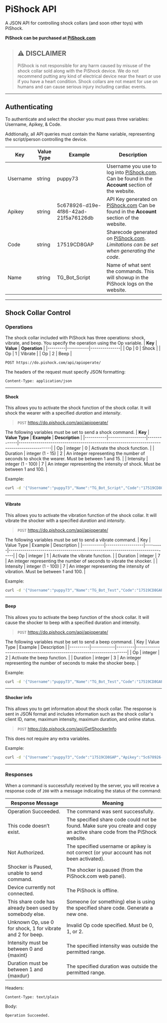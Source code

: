 # PiShock API
A JSON API for controlling shock collars (and soon other toys) with PiShock.

**PiShock can be purchased at [PiShock.com](https://www.pishock.com)**

> ## ⚠ DISCLAIMER
>
> PiShock is not responsible for any harm caused by misuse of the shock collar sold along with the PiShock device. We do not recommend putting any kind of electrical device near the heart or use if you have a heart condition. Shock collars are not meant for use on humans and can cause serious injury including cardiac events.
------------------
## Authenticating
To authenticate and select the shocker you must pass three variables: Username, Apikey, & Code.

Addtionally, all API queries must contain the Name variable, representing the script/person controlling the device.

| **Key**  | **Value Type** | **Example**                          | **Description**                                                                                                              |
|----------|----------------|--------------------------------------|------------------------------------------------------------------------------------------------------------------------------|
| Username | string         | puppy73                              | Username you use to log into [PiShock.com](https://www.pishock.com). Can be found in the **Account** section of the website. |
| Apikey   | string         | 5c678926-d19e-4f86-42ad-21f5a76126db | API Key generated on [PiShock.com](https://www.pishock.com) Can be found in the **Account** section of the website.          |
| Code     | string         | 17519CD8GAP                          | Sharecode generated on [PiShock.com](https://www.pishock.com). *Limitations can be set when generating the code*.            |
| Name     | string         | TG_Bot_Script                        | Name of what sent the commands. This will showup in the PiShock logs on the website.                                         |
------------------
## Shock Collar Control
### Operations
The shock collar included with PiShock has three operations: shock, vibrate, and beep. You specify the operation using the Op variable.
| **Key** | **Value** | **Operation** |
|---------|-----------|---------------|
| Op      | 0         | Shock         |
| Op      | 1         | Vibrate       |
| Op      | 2         | Beep          |



```
POST https://do.pishock.com/api/apioperate/
```

The headers of the request must specify JSON formatting:

```
Content-Type: application/json
```
------------------
#### Shock
This allows you to activate the shock function of the shock collar. It will shock the wearer with a specified *duration* and *intensity*.
> `POST` https://do.pishock.com/api/apioperate/

The following variables must be set to send a shock command.
| **Key**   | **Value Type**    | **Example** | **Description**                                                                              |
|-----------|-------------------|-------------|----------------------------------------------------------------------------------------------|
| Op        | integer           | 0           | Activate the shock function.                                                                 |
| Duration  | integer (1 - 15)  | 2           | An integer representing the number of seconds to shock the wearer. Must be between 1 and 15. |
| Intensity | integer (1 - 100) | 7           | An integer representing the intensity of shock. Must be between 1 and 100.                   |

Example:

```bash
curl -d '{"Username":"puppy73","Name":"TG_Bot_Script","Code":"17519CD8GAP","Intensity":"6","Duration":"1","Apikey":"5c678926-d19e-4f86-42ad-21f5a76126db","Op":"0"}' -H 'Content-Type: application/json' https://do.pishock.com/api/apioperate
```

------------------
#### Vibrate
This allows you to activate the vibration function of the shock collar. It will vibrate the shocker with a specified *duration* and *intensity*.
> `POST` https://do.pishock.com/api/apioperate/

The following variables must be set to send a vibrate command.
| Key       | Value Type        | Example | Description                                                                    |
|-----------|-------------------|---------|--------------------------------------------------------------------------------|
| Op        | integer           | 1       | Activate the vibrate function.                                                 |
| Duration  | integer           | 7       | An integer representing the number of seconds to vibrate the shocker.          |
| Intensity | integer (1 - 100) | 7       | An integer representing the intensity of vibration. Must be between 1 and 100. |

Example:

```bash
curl -d '{"Username":"puppy73","Name":"TG_Bot_Test","Code":"17519CD8GAP","Intensity":"50","Duration":"1","Apikey":"5c678926-d19e-4f86-42ad-21f5a76126db","Op":"1"}' -H 'Content-Type: application/json' https://do.pishock.com/api/apioperate
```

------------------
#### Beep
This allows you to activate the beep function of the shock collar. It will cause the shocker to beep with a specified duration and intensity.
> `POST` https://do.pishock.com/api/apioperate/

The following variables must be set to send a beep command.
| Key      | Value Type | Example | Description                                                             |
|----------|------------|---------|-------------------------------------------------------------------------|
| Op       | integer    | 2       | Activate the beep function.                                             |
| Duration | integer    | 3       | An integer representing the number of seconds to make the shocker beep. |

Example:

```bash
curl -d '{"Username":"puppy73","Name":"TG_Bot_Test","Code":"17519CD8GAP","Duration":"3","Apikey":"5c678926-d19e-4f86-42ad-21f5a76126db","Op":"2"}' -H 'Content-Type: application/json' https://do.pishock.com/api/apioperate
```


------------------
#### Shocker info
This allows you to get information about the shock collar.
The response is sent in JSON format and includes information such as the shock collar's client ID, name, maximum intensity, maximum duration, and online status.
> `POST` https://do.pishock.com/api/GetShockerInfo

This does not require any extra variables.

Example:

```bash
curl -d '{"Username":"puppy73","Code":"17519CD8GAP","Apikey":"5c678926-d19e-4f86-42ad-21f5a76126db"}' -H 'Content-Type: application/json' https://do.pishock.com/api/GetShockerInfo
```


------------------
### Responses
When a command is successfully received by the server, you will receive a response code of `200` with a message indicating the status of the command:

| **Response Message**                                          | **Meaning**                                                                                                               |
|---------------------------------------------------------------|---------------------------------------------------------------------------------------------------------------------------|
| Operation Succeeded.                                          | The command was sent successfully.                                                                                        |
| This code doesn’t exist.                                      | The specified share code could not be found. Make sure you create and copy an active share code from the PiShock website. |
| Not Authorized.                                               | The specified username or apikey is not correct (or your account has not been activated).                                 |
| Shocker is Paused, unable to send command.                    | The shocker is paused (from the PiShock.com web panel).                                                                   |
| Device currently not connected.                               | The PiShock is offline.                                                                                                   |
| This share code has already been used by somebody else.       | Someone (or something) else is using the specified share code. Generate a new one.                                        |
| Unknown Op, use 0 for shock, 1 for vibrate and 2 for beep.    | Invalid Op code specified. Must be 0, 1, or 2.                                                                            |
| Intensity must be between 0 and {maxint}                      | The specified intensity was outside the permitted range.                                                                  |
| Duration must be between 1 and {maxdur}                       | The specified duration was outside the permitted range.                                                                   |

Headers:

```Content-Type: text/plain```

Body: 

```Operation Succeeded.```
